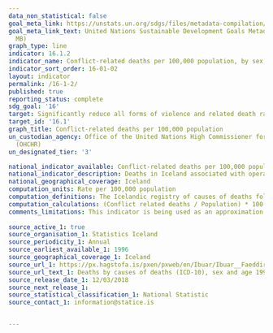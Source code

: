```yaml
---
data_non_statistical: false
goal_meta_link: https://unstats.un.org/sdgs/files/metadata-compilation/Metadata-Goal-16.pdf
goal_meta_link_text: United Nations Sustainable Development Goals Metadata (PDF 1.3
  MB)
graph_type: line
indicator: 16.1.2
indicator_name: Conflict-related deaths per 100,000 population, by sex, age and cause
indicator_sort_order: 16-01-02
layout: indicator
permalink: /16-1-2/
published: true
reporting_status: complete
sdg_goal: '16'
target: Significantly reduce all forms of violence and related death rates everywhere
target_id: '16.1'
graph_title: Conflict-related deaths per 100,000 population
un_custodian_agency: Office of the United Nations High Commissioner for Human Rights
  (OHCHR)
un_designated_tier: '3'

national_indicator_available: Conflict-related deaths per 100,000 population
national_indicator_description: Deaths in Iceland associated with operations of War
national_geographical_coverage: Iceland
computation_units: Rate per 100,000 population
computation_definitions: The Icelandic registry of causes of deaths follows the ICD 10 code. ICD code Y35 registers deaths due to operations of war. Since 1996 no death has been registered in Iceland under ICD 10 code Y35.
computation_calculations: (Conflict related deaths / Population) * 100,000
comments_limitations: This indicator is being used as an approximation of the UN SDG Indicator. Where possible, we will work to identify or develop Icelandic data to meet the global indicator specification. This indicator has been identified in collaboration with topic experts.
  
source_active_1: true
source_organisation_1: Statistics Iceland
source_periodicity_1: Annual
source_earliest_available_1: 1996
source_geographical_coverage_1: Iceland 
source_url_1: https://px.hagstofa.is/pxen/pxweb/en/Ibuar/Ibuar__Faeddirdanir__danir__danarmein/MAN05302.px
source_url_text_1: Deaths by causes of deaths (ICD-10), sex and age 1996-2017
source_release_date_1: 12/03/2018
source_next_release_1: 
source_statistical_classification_1: National Statistic
source_contact_1: information@statice.is


---
```

